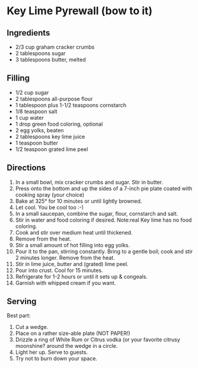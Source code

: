 # Key Lime Pyrewall (bow to it)


## Ingredients

- 2/3 cup graham cracker crumbs
- 2 tablespoons sugar
- 3 tablespoons butter, melted

## Filling

- 1/2 cup sugar
- 2 tablespoons all-purpose flour
- 1 tablespoon plus 1-1/2 teaspoons cornstarch
- 1/8 teaspoon salt
- 1 cup water
- 1 drop green food coloring, optional
- 2 egg yolks, beaten
- 2 tablespoons key lime juice
- 1 teaspoon butter
- 1/2 teaspoon grated lime peel

## Directions

1. In a small bowl, mix cracker crumbs and sugar. Stir in butter.
2. Press onto the bottom and up the sides of a 7-inch pie plate coated with cooking spray (your choice)
3. Bake at 325° for 10 minutes or until lightly browned.
4. Let cool. You be cool too :-)
5. In a small saucepan, combine the sugar, flour, cornstarch and salt.
6. Stir in water and food coloring if desired. Note:real Key lime has no food coloring.
7. Cook and stir over medium heat until thickened.
8. Remove from the heat.
9. Stir a small amount of hot filling into egg yolks.
10. Pour it to the pan, stirring constantly. Bring to a gentle boil; cook and stir 2 minutes longer. Remove from the heat.
11. Stir in lime juice, butter and (grated) lime peel.
12. Pour into crust. Cool for 15 minutes.
13. Refrigerate for 1-2 hours or until it sets up & congeals.
14. Garnish with whipped cream if you want.

## Serving

Best part:

1. Cut a wedge.
2. Place on a rather size-able plate (NOT PAPER!)
3. Drizzle a ring of White Rum or Citrus vodka (or your favorite citrusy moonshine? around the wedge in a circle.
4. Light her up. Serve to guests.
5. Try not to burn down your space.
